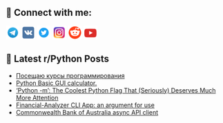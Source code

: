 ## 🔎 Connect with me:
[<img src="https://github.com/bullbesh/bullbesh/blob/main/images/Telegram.png" width="32" height="32" />](https://t.me/bullbesh)
[<img src="https://github.com/bullbesh/bullbesh/blob/main/images/VK.png" width="32" height="32" />](https://vk.com/bullbesh)
[<img src="https://github.com/bullbesh/bullbesh/blob/main/images/Twitter.png" width="32" height="32" />](https://twitter.com/bullbesh1)
[<img src="https://github.com/bullbesh/bullbesh/blob/main/images/Instagram.png" width="32" height="32" />](https://www.instagram.com/bullbesh)
[<img src="https://github.com/bullbesh/bullbesh/blob/main/images/Reddit.png" width="32" height="32" />](https://www.reddit.com/user/bullbesh)
[<img src="https://github.com/bullbesh/bullbesh/blob/main/images/YouTube.png" width="32" height="32" />](https://www.youtube.com/channel/UCtfjRs6uzgq5mfm8S06WTcg)

## 📕 Latest r/Python Posts
<!-- BLOG-POST-LIST:START -->
- [Посещаю курсы программирования](https://www.reddit.com/r/Python/comments/18r5hc3/посещаю_курсы_программирования/)
- [Python Basic GUI calculator.](https://www.reddit.com/r/Python/comments/18r4qrw/python_basic_gui_calculator/)
- [‘Python -m’: The Coolest Python Flag That &lpar;Seriously&rpar; Deserves Much More Attention](https://www.reddit.com/r/Python/comments/18r26cw/python_m_the_coolest_python_flag_that_seriously/)
- [Financial-Analyzer CLI App: an argument for use](https://www.reddit.com/r/Python/comments/18qzi6d/financialanalyzer_cli_app_an_argument_for_use/)
- [Commonwealth Bank of Australia async API client](https://www.reddit.com/r/Python/comments/18qwl38/commonwealth_bank_of_australia_async_api_client/)
<!-- BLOG-POST-LIST:END -->
